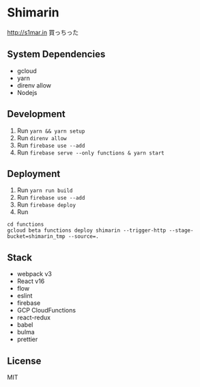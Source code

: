 # Shimarin

http://s1mar.in 買っちった

## System Dependencies

- gcloud
- yarn
- direnv allow
- Nodejs

## Development

1. Run `yarn && yarn setup`
2. Run `direnv allow`
3. Run `firebase use --add`
4. Run `firebase serve --only functions & yarn start`

## Deployment

1. Run `yarn run build`
2. Run `firebase use --add`
3. Run `firebase deploy`
4. Run

```
cd functions
gcloud beta functions deploy shimarin --trigger-http --stage-bucket=shimarin_tmp --source=.
```

## Stack

- webpack v3
- React v16
- flow
- eslint
- firebase
- GCP CloudFunctions
- react-redux
- babel
- bulma
- prettier

## License

MIT
